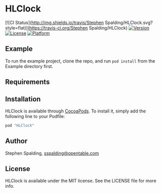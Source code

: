 # HLClock

[![CI Status](http://img.shields.io/travis/Stephen Spalding/HLClock.svg?style=flat)](https://travis-ci.org/Stephen Spalding/HLClock)
[![Version](https://img.shields.io/cocoapods/v/HLClock.svg?style=flat)](http://cocoapods.org/pods/HLClock)
[![License](https://img.shields.io/cocoapods/l/HLClock.svg?style=flat)](http://cocoapods.org/pods/HLClock)
[![Platform](https://img.shields.io/cocoapods/p/HLClock.svg?style=flat)](http://cocoapods.org/pods/HLClock)

## Example

To run the example project, clone the repo, and run `pod install` from the Example directory first.

## Requirements

## Installation

HLClock is available through [CocoaPods](http://cocoapods.org). To install
it, simply add the following line to your Podfile:

```ruby
pod "HLClock"
```

## Author

Stephen Spalding, sspalding@opentable.com

## License

HLClock is available under the MIT license. See the LICENSE file for more info.
